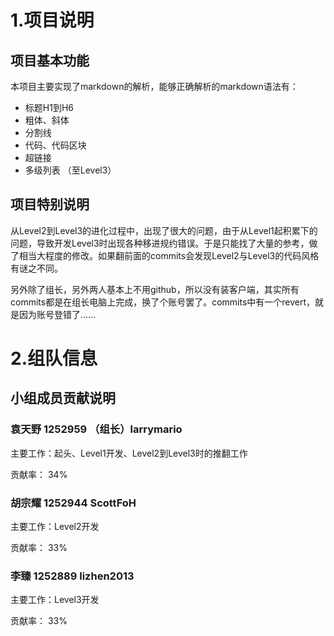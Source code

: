 # 1.项目说明

## 项目基本功能
本项目主要实现了markdown的解析，能够正确解析的markdown语法有：
* 标题H1到H6
* 粗体、斜体
* 分割线
* 代码、代码区块
* 超链接
* 多级列表
（至Level3）

## 项目特别说明
从Level2到Level3的进化过程中，出现了很大的问题，由于从Level1起积累下的问题，导致开发Level3时出现各种移进规约错误。于是只能找了大量的参考，做了相当大程度的修改。如果翻前面的commits会发现Level2与Level3的代码风格有谜之不同。

另外除了组长，另外两人基本上不用github，所以没有装客户端，其实所有commits都是在组长电脑上完成，换了个账号罢了。commits中有一个revert，就是因为账号登错了……


# 2.组队信息


## 小组成员贡献说明

### 袁天野 1252959 （组长）larrymario
主要工作：起头、Level1开发、Level2到Level3时的推翻工作

贡献率： 34%

### 胡宗耀 1252944 ScottFoH
主要工作：Level2开发

贡献率： 33%

### 李臻 1252889 lizhen2013 
主要工作：Level3开发

贡献率： 33%
